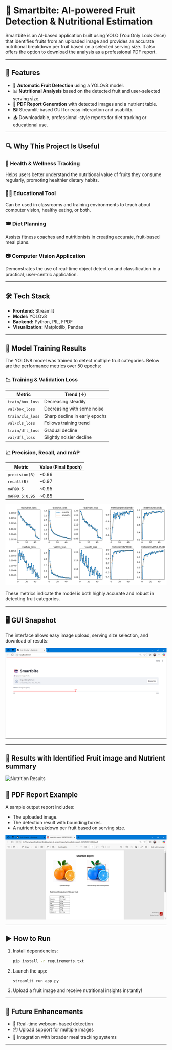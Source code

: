 # 🧠 Smartbite: AI-powered Fruit Detection & Nutritional Estimation

Smartbite is an AI-based application built using YOLO (You Only Look Once) that identifies fruits from an uploaded image and provides an accurate nutritional breakdown per fruit based on a selected serving size. It also offers the option to download the analysis as a professional PDF report.

---

## 🚀 Features

- 🍎 **Automatic Fruit Detection** using a YOLOv8 model.
- 📊 **Nutritional Analysis** based on the detected fruit and user-selected serving size.
- 🧾 **PDF Report Generation** with detected images and a nutrient table.
- 🖼️ Streamlit-based GUI for easy interaction and usability.
- 📥 Downloadable, professional-style reports for diet tracking or educational use.

---

## 🔍 Why This Project Is Useful

### 🎯 Health & Wellness Tracking
Helps users better understand the nutritional value of fruits they consume regularly, promoting healthier dietary habits.

### 👨‍🏫 Educational Tool
Can be used in classrooms and training environments to teach about computer vision, healthy eating, or both.

### 🍽️ Diet Planning
Assists fitness coaches and nutritionists in creating accurate, fruit-based meal plans.

### 📷 Computer Vision Application
Demonstrates the use of real-time object detection and classification in a practical, user-centric application.

---

## 🛠️ Tech Stack

- **Frontend:** Streamlit
- **Model:** YOLOv8
- **Backend:** Python, PIL, FPDF
- **Visualization:** Matplotlib, Pandas

---

## 🧪 Model Training Results

The YOLOv8 model was trained to detect multiple fruit categories. Below are the performance metrics over 50 epochs:

### 📉 Training & Validation Loss
| Metric        | Trend (↓)        |
|---------------|------------------|
| `train/box_loss` | Decreasing steadily |
| `val/box_loss`   | Decreasing with some noise |
| `train/cls_loss` | Sharp decline in early epochs |
| `val/cls_loss`   | Follows training trend |
| `train/dfl_loss` | Gradual decline |
| `val/dfl_loss`   | Slightly noisier decline |

### 📈 Precision, Recall, and mAP
| Metric            | Value (Final Epoch) |
|-------------------|---------------------|
| `precision(B)`     | ~0.96               |
| `recall(B)`        | ~0.97               |
| `mAP@0.5`          | ~0.95               |
| `mAP@0.5:0.95`     | ~0.85               |

![Training Results](Project-Images/Results.png)

These metrics indicate the model is both highly accurate and robust in detecting fruit categories.

---

## 🖥️ GUI Snapshot

The interface allows easy image upload, serving size selection, and download of results:

![Smartbite GUI](Project-Images/Smartbite%20GUI.png)

---

## 🤔 Results with Identified Fruit image and Nutrient summary

![Nutrition Results](Project-Images/Nutrition%Results.png)


## 📄 PDF Report Example

A sample output report includes:
- The uploaded image.
- The detection result with bounding boxes.
- A nutrient breakdown per fruit based on serving size.

![Report Sample](Project-Images/Report%20in%20PDF%20form.png)

---

## ▶️ How to Run

1. Install dependencies:
    ```bash
    pip install -r requirements.txt
    ```

2. Launch the app:
    ```bash
    streamlit run app.py
    ```

3. Upload a fruit image and receive nutritional insights instantly!

---

## 🧠 Future Enhancements

- 🔄 Real-time webcam-based detection
- 📦 Upload support for multiple images
- 🥗 Integration with broader meal tracking systems

---
